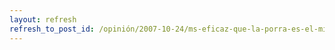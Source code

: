 ```yaml
---
layout: refresh
refresh_to_post_id: /opinión/2007-10-24/ms-eficaz-que-la-porra-es-el-miedo-a-la-porra
---
```

